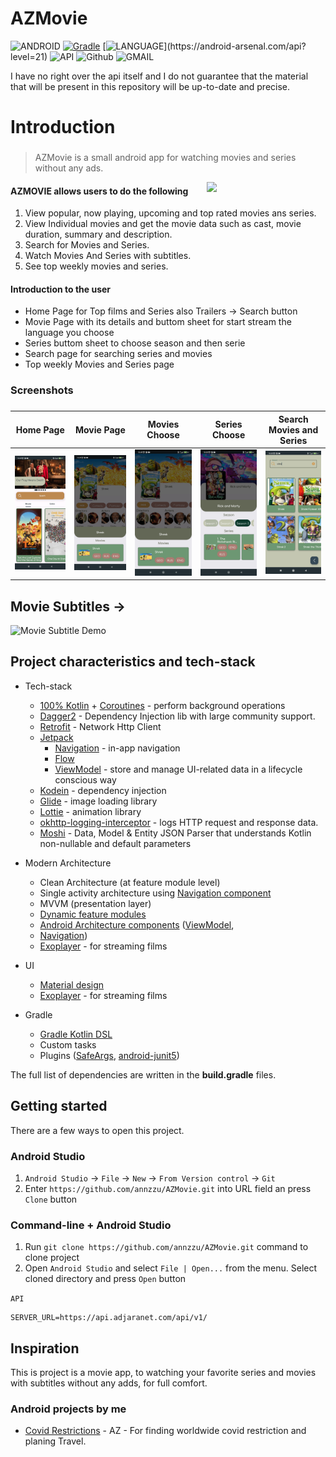 # AZMovie

![ANDROID](https://badgen.net/badge/OS/Android?icon=https://raw.githubusercontent.com/androiddevnotes/awesome-android-kotlin-apps/master/assets/android.svg&color=3ddc84)
[![Gradle](https://img.shields.io/badge/gradle-7.0.2-blue.svg)](https://lv.binarybabel.org/catalog/gradle/latest)
[![LANGUAGE](https://badgen.net/badge/language/Kotlin?)](https://android-arsenal.com/api?level=21)
![API](https://img.shields.io/badge/API-21%2B-blue.svg?style=flat)
![Github](https://img.shields.io/badge/GitHub-annzzu-blue.svg?style=flat)
![GMAIL](https://img.shields.io/badge/Gmail-anaz.zurabashvili@gmail.com-blue.svg?style=flat)

I have no right over the api itself and I do not guarantee that the material that will be present in this repository will be up-to-date and precise.
# Introduction
###
> AZMovie is a small android app for watching movies and series without any ads.

<img width="190" align="right"  src="screenshots/demo.gif"/>


#### AZMOVIE allows users to do the following

1. View popular, now playing, upcoming and top rated movies ans series.
2. View Individual movies and get the movie data such as cast, movie duration, summary and description.
3. Search for Movies and Series.
4. Watch Movies And Series with subtitles.
5. See top weekly movies and series.


#### Introduction to the user

* Home Page for Top films and Series also Trailers -> Search button
* Movie Page with its details and buttom sheet for start stream the language you choose
* Series buttom sheet to choose season and then serie 
* Search page for searching series and movies
* Top weekly Movies and Series page


### Screenshots
###
Home Page | Movie Page | Movies Choose | Series Choose | Search Movies and Series
---|---|---|---|---
<img src="screenshots/home_page.jpg"  width="200" alt="018"/> | <img src="screenshots/movie_bottom_sheet_shot.jpg"  width="200" alt="018" />  | <img src="screenshots/movie_bottom_sheet_shot.jpg"  width="200" alt="018" />| <img src="screenshots/rick&morty3.jpg" width="200" alt="018"  /> |  <img src="screenshots/search_shrek.jpg" width="200" alt="018">
   
   
## Movie Subtitles -> 

![Movie Subtitle Demo](screenshots/movie_subtitle.gif "Movie Subtitle")




## Project characteristics and tech-stack
* Tech-stack
    * [100% Kotlin](https://kotlinlang.org/) + [Coroutines](https://kotlinlang.org/docs/reference/coroutines-overview.html) - perform background operations
    * [Dagger2](https://github.com/google/dagger) - Dependency Injection lib with large community support.
    * [Retrofit](https://square.github.io/retrofit/) - Network Http Client
    * [Jetpack](https://developer.android.com/jetpack)
        * [Navigation](https://developer.android.com/topic/libraries/architecture/navigation/) - in-app navigation
        * [Flow](https://developer.android.com/kotlin/flow) 
        * [ViewModel](https://developer.android.com/topic/libraries/architecture/viewmodel) - store and manage UI-related data in a lifecycle conscious way
    * [Kodein](https://docs.kodein.org/) - dependency injection
    * [Glide](https://github.com/bumptech/glide) - image loading library
    * [Lottie](http://airbnb.io/lottie) - animation library
    * [okhttp-logging-interceptor](https://github.com/square/okhttp/blob/master/okhttp-logging-interceptor/README.md) - logs HTTP request and response data.
    * [Moshi](https://github.com/square/moshi) - Data, Model & Entity JSON Parser that understands Kotlin non-nullable and default parameters
* Modern Architecture
    * Clean Architecture (at feature module level)
    * Single activity architecture using [Navigation component](https://developer.android.com/guide/navigation/navigation-getting-started)
    * MVVM  (presentation layer)
    * [Dynamic feature modules](https://developer.android.com/studio/projects/dynamic-delivery)
    * [Android Architecture components](https://developer.android.com/topic/libraries/architecture) ([ViewModel](https://developer.android.com/topic/libraries/architecture/viewmodel), 
    * [Navigation](https://developer.android.com/jetpack/androidx/releases/navigation))
    * [Exoplayer](https://developer.android.com/guide/topics/media/exoplayer) - for streaming films

* UI
    * [Material design](https://material.io/design)
    * [Exoplayer](https://developer.android.com/guide/topics/media/exoplayer) - for streaming films
* Gradle
    * [Gradle Kotlin DSL](https://docs.gradle.org/current/userguide/kotlin_dsl.html)
    * Custom tasks
    * Plugins ([SafeArgs](https://developer.android.com/guide/navigation/navigation-pass-data#Safe-args),
      [android-junit5](https://github.com/mannodermaus/android-junit5))

The full list of dependencies are written in the **build.gradle** files.


## Getting started

There are a few ways to open this project.

### Android Studio

1. `Android Studio` -> `File` -> `New` -> `From Version control` -> `Git`
2. Enter `https://github.com/annzzu/AZMovie.git` into URL field an press `Clone` button

### Command-line + Android Studio

1. Run `git clone https://github.com/annzzu/AZMovie.git` command to clone project
2. Open `Android Studio` and select `File | Open...` from the menu. Select cloned directory and press `Open` button


`API`
```gradle.properties
SERVER_URL=https://api.adjaranet.com/api/v1/
```

## Inspiration

This is project is a movie app, to watching your favorite series and movies with subtitles without any adds, for full comfort.





### Android projects by me
- [Covid Restrictions](https://github.com/annzzu/AZ) - AZ - For finding worldwide covid restriction and planing Travel.
